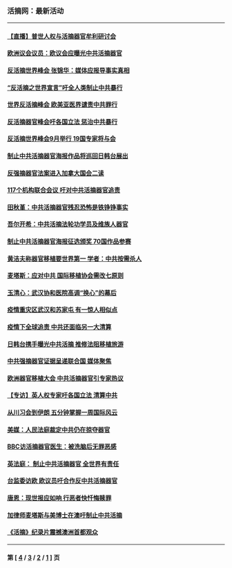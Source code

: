 ### 活摘网：最新活动
---
#### [【直播】普世人权与活摘器官牟利研讨会](../../pages/nf5883/n13425146.md?06080430) 
#### [欧洲议会议员：欧议会应曝光中共活摘器官](../../pages/nf5883/n13336571.md?06080430) 
#### [反活摘世界峰会 张锦华：媒体应报导事实真相](../../pages/nf5883/n13278502.md?06080430) 
#### [“反活摘之世界宣言”吁全人类制止中共暴行](../../pages/nf5883/n13259730.md?06080430) 
#### [世界反活摘峰会 欧美亚医界谴责中共罪行](../../pages/nf5883/n13253550.md?06080430) 
#### [反活摘器官峰会吁各国立法 惩治中共暴行](../../pages/nf5883/n13245052.md?06080430) 
#### [反活摘世界峰会9月举行 19国专家将与会](../../pages/nf5883/n13201492.md?06080430) 
#### [制止中共活摘器官海报作品将巡回日韩台展出](../../pages/nf5883/n13177791.md?06080430) 
#### [反强摘器官法案进入加拿大国会二读](../../pages/nf5883/n13033450.md?06080430) 
#### [117个机构联合会议 吁对中共活摘器官追责](../../pages/nf5883/n12775087.md?06080430) 
#### [田秋堇：中共活摘器官残忍恐怖是铁铮铮事实](../../pages/nf5883/n12702148.md?06080430) 
#### [吾尔开希：中共活摘法轮功学员及维族人器官](../../pages/nf5883/n12693197.md?06080430) 
#### [制止中共活摘器官海报征选颁奖 70国作品参赛](../../pages/nf5883/n12692050.md?06080430) 
#### [黄洁夫称器官移植要世界第一 学者：中共按需杀人](../../pages/nf5883/n12572329.md?06080430) 
#### [麦塔斯：应对中共 国际移植协会需改七原则](../../pages/nf5883/n12514711.md?06080430) 
#### [玉清心：武汉协和医院高调“换心”的幕后](../../pages/nf5883/n12298730.md?06080430) 
#### [疫情重灾区武汉和苏家屯 有一惊人相似点](../../pages/nf5883/n12150824.md?06080430) 
#### [疫情下全球追责 中共还面临另一大清算](../../pages/nf5883/n12070397.md?06080430) 
#### [日韩台携手曝光中共活摘 推修法阻移植旅游](../../pages/nf5883/n11712046.md?06080430) 
#### [中共强摘器官证据呈递联合国 媒体聚焦](../../pages/nf5883/n11546426.md?06080430) 
#### [欧洲器官移植大会 中共活摘器官引专家热议](../../pages/nf5883/n11539095.md?06080430) 
#### [【专访】英人权专家吁各国立法 清算中共](../../pages/nf5883/n11367315.md?06080430) 
#### [从川习会到伊朗 五分钟掌握一周国际风云](../../pages/nf5883/n11338520.md?06080430) 
#### [美媒：人民法庭裁定中共仍在掠夺器官](../../pages/nf5883/n11334897.md?06080430) 
#### [BBC访活摘器官医生：被洗脑后无罪恶感](../../pages/nf5883/n11335935.md?06080430) 
#### [英法庭： 制止中共活摘器官 全世界有责任](../../pages/nf5883/n11330691.md?06080430) 
#### [台监委访欧 欧议员吁合作反中共活摘器官](../../pages/nf5883/n11109190.md?06080430) 
#### [唐恩：现世报应如响 行恶者快忏悔赎罪](../../pages/nf5883/n11104016.md?06080430) 
#### [加律师麦塔斯与美博士在澳吁制止中共活摘](../../pages/nf5883/n10724764.md?06080430) 
#### [《活摘》纪录片震撼澳洲首都观众](../../pages/nf5883/n10722747.md?06080430) 

---
#### 第 [ [4](./4.md?06080430) / [3](./3.md?06080430) / [2](./2.md?06080430) / [1](./1.md?06080430) ] 页
